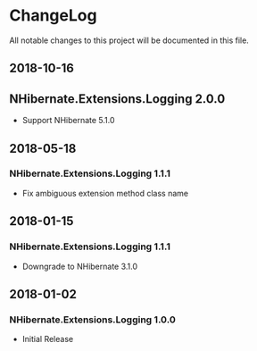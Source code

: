 # ChangeLog

All notable changes to this project will be documented in this file.

## 2018-10-16

## NHibernate.Extensions.Logging 2.0.0

- Support NHibernate 5.1.0

## 2018-05-18

### NHibernate.Extensions.Logging 1.1.1

- Fix ambiguous extension method class name

## 2018-01-15

### NHibernate.Extensions.Logging 1.1.1

- Downgrade to NHibernate 3.1.0

## 2018-01-02

### NHibernate.Extensions.Logging 1.0.0

- Initial Release